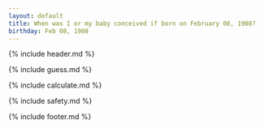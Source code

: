 ```yaml
---
layout: default
title: When was I or my baby conceived if born on February 08, 1908?
birthday: Feb 08, 1908
---
```


{% include header.md %}

{% include guess.md %}

{% include calculate.md %}

{% include safety.md %}

{% include footer.md %}



